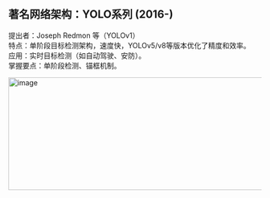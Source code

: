## 著名网络架构：YOLO系列 (2016-)
提出者：Joseph Redmon 等（YOLOv1）  
特点：单阶段目标检测架构，速度快，YOLOv5/v8等版本优化了精度和效率。  
应用：实时目标检测（如自动驾驶、安防）。  
掌握要点：单阶段检测、锚框机制。  

<img width="685" height="224" alt="image" src="https://github.com/user-attachments/assets/058a91ba-4521-429e-8358-7b29b2b03ded" />
